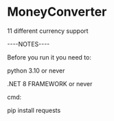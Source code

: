 # MoneyConverter
11 different currency support


----NOTES----


Before you run it you need to:


  python 3.10 or never

  
  .NET 8 FRAMEWORK or never 

  
  cmd:
  
  pip install requests
